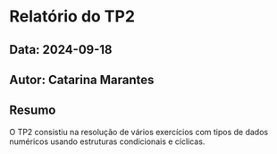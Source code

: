 # Relatório do TP2
## Data: 2024-09-18
## Autor: Catarina Marantes

## Resumo

O TP2 consistiu na resolução de vários exercícios com tipos de dados numéricos usando estruturas condicionais e cíclicas.
